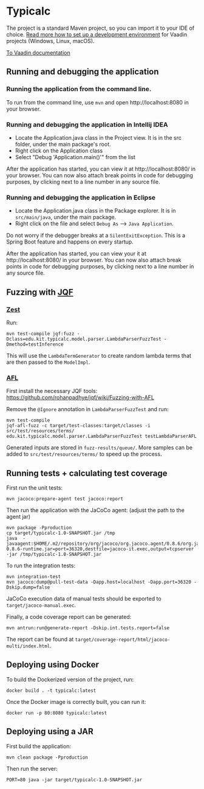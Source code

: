 # Typicalc

The project is a standard Maven project, so you can import it to your IDE of choice.
[Read more how to set up a development environment](https://vaadin.com/docs/v18/flow/installing/installing-overview.html) for Vaadin projects (Windows, Linux, macOS).

[To Vaadin documentation](https://vaadin.com/docs-beta/latest/flow/overview/)

## Running and debugging the application

### Running the application from the command line.
To run from the command line, use `mvn` and open http://localhost:8080 in your browser.

### Running and debugging the application in Intellij IDEA
- Locate the Application.java class in the Project view. It is in the src folder, under the main package's root.
- Right click on the Application class
- Select "Debug 'Application.main()'" from the list

After the application has started, you can view it at http://localhost:8080/ in your browser.
You can now also attach break points in code for debugging purposes, by clicking next to a line number in any source file.

### Running and debugging the application in Eclipse
- Locate the Application.java class in the Package explorer. It is in `src/main/java`, under the main package.
- Right click on the file and select `Debug As` --> `Java Application`.

Do not worry if the debugger breaks at a `SilentExitException`. This is a Spring Boot feature and happens on every startup.

After the application has started, you can view your it at http://localhost:8080/ in your browser.
You can now also attach break points in code for debugging purposes, by clicking next to a line number in any source file.

## Fuzzing with [JQF](https://github.com/rohanpadhye/JQF)

### [Zest](https://github.com/rohanpadhye/JQF/wiki/Fuzzing-with-Zest)

Run:
```
mvn test-compile jqf:fuzz -Dclass=edu.kit.typicalc.model.parser.LambdaParserFuzzTest -Dmethod=testInference
```

This will use the `LambdaTermGenerator` to create random lambda terms that are then passed to the `ModelImpl`.

### [AFL](https://lcamtuf.coredump.cx/afl/)

First install the necessary JQF tools: https://github.com/rohanpadhye/jqf/wiki/Fuzzing-with-AFL

Remove the `@Ignore` annotation in `LambdaParserFuzzTest` and run:
```
mvn test-compile
jqf-afl-fuzz -c target/test-classes:target/classes -i src/test/resources/terms/ edu.kit.typicalc.model.parser.LambdaParserFuzzTest testLambdaParserAFL
```

Generated inputs are stored in `fuzz-results/queue/`.
More samples can be added to `src/test/resources/terms/` to speed up the process.

## Running tests + calculating test coverage

First run the unit tests:
```
mvn jacoco:prepare-agent test jacoco:report
```

Then run the application with the JaCoCo agent: (adjust the path to the agent jar)
```
mvn package -Pproduction
cp target/typicalc-1.0-SNAPSHOT.jar /tmp
java  -javaagent:$HOME/.m2/repository/org/jacoco/org.jacoco.agent/0.8.6/org.jacoco.agent-0.8.6-runtime.jar=port=36320,destfile=jacoco-it.exec,output=tcpserver -jar /tmp/typicalc-1.0-SNAPSHOT.jar
```

To run the integration tests:
```
mvn integration-test
mvn jacoco:dump@pull-test-data -Dapp.host=localhost -Dapp.port=36320 -Dskip.dump=false
```

JaCoCo execution data of manual tests should be exported to `target/jacoco-manual.exec`.

Finally, a code coverage report can be generated:
```
mvn antrun:run@generate-report -Dskip.int.tests.report=false
```
The report can be found at `target/coverage-report/html/jacoco-multi/index.html`.

## Deploying using Docker

To build the Dockerized version of the project, run:

```
docker build . -t typicalc:latest
```

Once the Docker image is correctly built, you can run it:

```
docker run -p 80:8080 typicalc:latest
```

## Deploying using a JAR

First build the application:

```
mvn clean package -Pproduction
```

Then run the server:
```
PORT=80 java -jar target/typicalc-1.0-SNAPSHOT.jar
```
